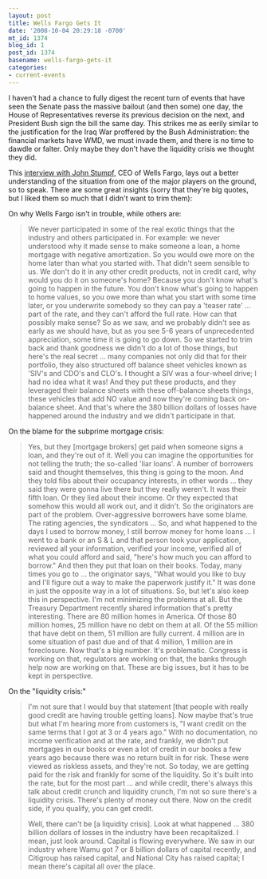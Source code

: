 ```yaml
---
layout: post
title: Wells Fargo Gets It
date: '2008-10-04 20:29:18 -0700'
mt_id: 1374
blog_id: 1
post_id: 1374
basename: wells-fargo-gets-it
categories:
- current-events
---
```

<p>
I haven't had a chance to fully digest the recent turn of events that have seen the Senate pass the massive bailout (and then some) one day, the House of Representatives reverse its previous decision on the next, and President Bush sign the bill the same day. This strikes me as eerily similar to the justification for the Iraq War proffered by the Bush Administration: the financial markets have WMD, we must invade them, and there is no time to dawdle or falter. Only maybe they don't have the liquidity crisis we thought they did.
</p>
<p>
This <a href="http://marketplace.publicradio.org/display/web/2008/06/10/corneroffice_stumpf_transcript/">interview with John Stumpf</a>, CEO of Wells Fargo, lays out a better understanding of the situation from one of the major players on the ground, so to speak. There are some great insights (sorry that they're big quotes, but I liked them so much that I didn't want to trim them):
</p>
<p>
On why Wells Fargo isn't in trouble, while others are:
</p>
<blockquote>
We never participated in some of the real exotic things that the industry and others participated in. For example: we never understood why it made sense to make someone a loan, a home mortgage with negative amortization. So you would owe more on the home later than what you started with. That didn't seem sensible to us. We don't do it in any other credit products, not in credit card, why would you do it on someone's home? Because you don't know what's going to happen in the future. You don't know what's going to happen to home values, so you owe more than what you start with some time later, or you underwrite somebody so they can pay a 'teaser rate' &#x2026; part of the rate, and they can't afford the full rate. How can that possibly make sense? So as we saw, and we probably didn't see as early as we should have, but as you see 5-6 years of unprecedented appreciation, some time it is going to go down. So we started to trim back and thank goodness we didn't do a lot of those things, but here's the real secret &#x2026; many companies not only did that for their portfolio, they also structured off balance sheet vehicles known as 'SIV's and CDO's and CLO's. I thought a SIV was a four-wheel drive; I had no idea what it was! And they put these products, and they leveraged their balance sheets with these off-balance sheets things, these vehicles that add NO value and now they're coming back on-balance sheet. And that's where the 380 billion dollars of losses have happened around the industry and we didn't participate in that.
</blockquote>
<p>
On the blame for the subprime mortgage crisis:
</p>
<blockquote>
Yes, but they [mortgage brokers] get paid when someone signs a loan, and they're out of it. Well you can imagine the opportunities for not telling the truth; the so-called 'liar loans'. A number of borrowers said and thought themselves, this thing is going to the moon. And they told fibs about their occupancy interests, in other words &#x2026; they said they were gonna live there but they really weren't. It was their fifth loan. Or they lied about their income. Or they expected that somehow this would all work out, and it didn't. So the originators are part of the problem. Over-aggressive borrowers have some blame. The rating agencies, the syndicators &#x2026; So, and what happened to the days I used to borrow money, I still borrow money for home loans &#x2026; I went to a bank or an S &amp; L and that person took your application, reviewed all your information, verified your income, verified all of what you could afford and said, "here's how much you can afford to borrow." And then they put that loan on their books. Today, many times you go to &#x2026; the originator says, "What would you like to buy and I'll figure out a way to make the paperwork justify it." It was done in just the opposite way in a lot of situations. So, but let's also keep this in perspective. I'm not minimizing the problems at all. But the Treasury Department recently shared information that's pretty interesting. There are 80 million homes in America. Of those 80 million homes, 25 million have no debt on them at all. Of the 55 million that have debt on them, 51 million are fully current. 4 million are in some situation of past due and of that 4 million, 1 million are in foreclosure. Now that's a big number. It's problematic. Congress is working on that, regulators are working on that, the banks through help now are working on that. These are big issues, but it has to be kept in perspective.
</blockquote>
<p>
On the "liquidity crisis:"
</p>
<blockquote>
<p>
I'm not sure that I would buy that statement [that people with really good credit are having trouble getting loans]. Now maybe that's true but what I'm hearing more from customers is, "I want credit on the same terms that I got at 3 or 4 years ago." With no documentation, no income verification and at the rate, and frankly, we didn't put mortgages in our books or even a lot of credit in our books a few years ago because there was no return built in for risk. These were viewed as riskless assets, and they're not. So today, we are getting paid for the risk and frankly for some of the liquidity. So it's built into the rate, but for the most part &#x2026; and while credit, there's always this talk about credit crunch and liquidity crunch, I'm not so sure there's a liquidity crisis. There's plenty of money out there. Now on the credit side, if you qualify, you can get credit.
</p>
<p>
Well, there can't be [a liquidity crisis]. Look at what happened &#x2026; 380 billion dollars of losses in the industry have been recapitalized. I mean, just look around. Capital is flowing everywhere. We saw in our industry where Wamu got 7 or 8 billion dollars of capital recently, and Citigroup has raised capital, and National City has raised capital; I mean there's capital all over the place.
</p>
</blockquote>
